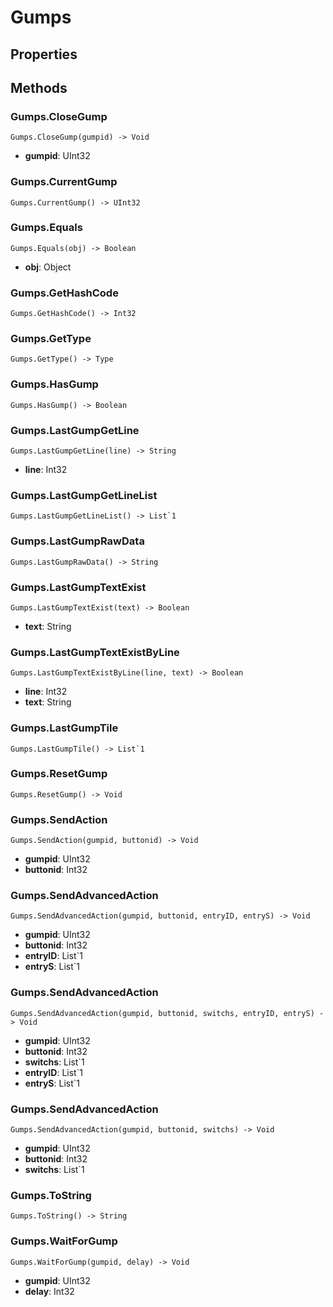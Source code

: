 # Gumps    

## Properties  
 
## Methods  
### Gumps.CloseGump
```
Gumps.CloseGump(gumpid) -> Void
```
- **gumpid**: UInt32
### Gumps.CurrentGump
```
Gumps.CurrentGump() -> UInt32
```
### Gumps.Equals
```
Gumps.Equals(obj) -> Boolean
```
- **obj**: Object
### Gumps.GetHashCode
```
Gumps.GetHashCode() -> Int32
```
### Gumps.GetType
```
Gumps.GetType() -> Type
```
### Gumps.HasGump
```
Gumps.HasGump() -> Boolean
```
### Gumps.LastGumpGetLine
```
Gumps.LastGumpGetLine(line) -> String
```
- **line**: Int32
### Gumps.LastGumpGetLineList
```
Gumps.LastGumpGetLineList() -> List`1
```
### Gumps.LastGumpRawData
```
Gumps.LastGumpRawData() -> String
```
### Gumps.LastGumpTextExist
```
Gumps.LastGumpTextExist(text) -> Boolean
```
- **text**: String
### Gumps.LastGumpTextExistByLine
```
Gumps.LastGumpTextExistByLine(line, text) -> Boolean
```
- **line**: Int32 
- **text**: String
### Gumps.LastGumpTile
```
Gumps.LastGumpTile() -> List`1
```
### Gumps.ResetGump
```
Gumps.ResetGump() -> Void
```
### Gumps.SendAction
```
Gumps.SendAction(gumpid, buttonid) -> Void
```
- **gumpid**: UInt32 
- **buttonid**: Int32
### Gumps.SendAdvancedAction
```
Gumps.SendAdvancedAction(gumpid, buttonid, entryID, entryS) -> Void
```
- **gumpid**: UInt32 
- **buttonid**: Int32 
- **entryID**: List`1 
- **entryS**: List`1
### Gumps.SendAdvancedAction
```
Gumps.SendAdvancedAction(gumpid, buttonid, switchs, entryID, entryS) -> Void
```
- **gumpid**: UInt32 
- **buttonid**: Int32 
- **switchs**: List`1 
- **entryID**: List`1 
- **entryS**: List`1
### Gumps.SendAdvancedAction
```
Gumps.SendAdvancedAction(gumpid, buttonid, switchs) -> Void
```
- **gumpid**: UInt32 
- **buttonid**: Int32 
- **switchs**: List`1
### Gumps.ToString
```
Gumps.ToString() -> String
```
### Gumps.WaitForGump
```
Gumps.WaitForGump(gumpid, delay) -> Void
```
- **gumpid**: UInt32 
- **delay**: Int32